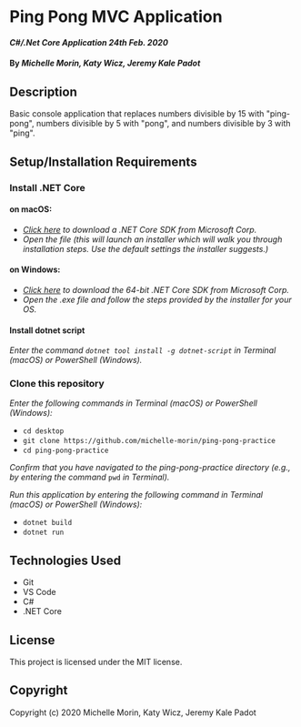 # Ping Pong MVC Application

#### _C#/.Net Core Application_ _24th Feb. 2020_

#### By _**Michelle Morin**, **Katy Wicz**, **Jeremy Kale Padot**_

## Description

Basic console application that replaces numbers divisible by 15 with "ping-pong", numbers divisible by 5 with "pong", and numbers divisible by 3 with "ping".

## Setup/Installation Requirements

### Install .NET Core

#### on macOS:
* _[Click here](https://dotnet.microsoft.com/download/thank-you/dotnet-sdk-2.2.106-macos-x64-installer) to download a .NET Core SDK from Microsoft Corp._
* _Open the file (this will launch an installer which will walk you through installation steps. Use the default settings the installer suggests.)_

#### on Windows:
* _[Click here](https://dotnet.microsoft.com/download/thank-you/dotnet-sdk-2.2.203-windows-x64-installer) to download the 64-bit .NET Core SDK from Microsoft Corp._
* _Open the .exe file and follow the steps provided by the installer for your OS._

#### Install dotnet script
_Enter the command ``dotnet tool install -g dotnet-script`` in Terminal (macOS) or PowerShell (Windows)._

### Clone this repository

_Enter the following commands in Terminal (macOS) or PowerShell (Windows):_
* ``cd desktop``
* ``git clone https://github.com/michelle-morin/ping-pong-practice``
* ``cd ping-pong-practice``

_Confirm that you have navigated to the ping-pong-practice directory (e.g., by entering the command_ ``pwd`` _in Terminal)._

_Run this application by entering the following command in Terminal (macOS) or PowerShell (Windows):_
* ``dotnet build``
* ``dotnet run``

## Technologies Used

* Git
* VS Code
* C#
* .NET Core

## License

This project is licensed under the MIT license.

## Copyright

Copyright (c) 2020 Michelle Morin, Katy Wicz, Jeremy Kale Padot
